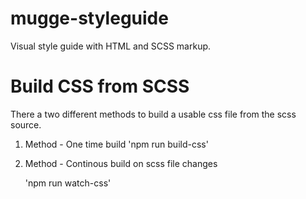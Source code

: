 # mugge-styleguide
Visual style guide with HTML and SCSS markup.

# Build CSS from SCSS

There a two different methods to build a usable css file from the scss source.

1. Method - One time build
    'npm run build-css'

2. Method - Continous build on scss file changes

    'npm run watch-css'